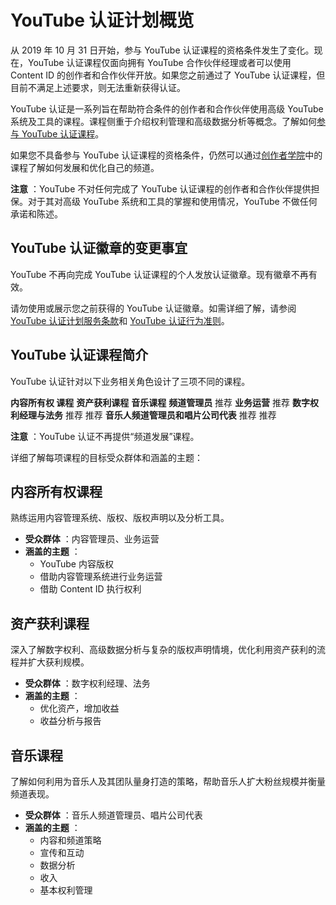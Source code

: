 
# YouTube 认证计划概览

从 2019 年 10 月 31 日开始，参与 YouTube 认证课程的资格条件发生了变化。现在，YouTube 认证课程仅面向拥有 YouTube 合作伙伴经理或者可以使用 Content ID 的创作者和合作伙伴开放。如果您之前通过了 YouTube 认证课程，但目前不满足上述要求，则无法重新获得认证。

YouTube 认证是一系列旨在帮助符合条件的创作者和合作伙伴使用高级 YouTube 系统及工具的课程。课程侧重于介绍权利管理和高级数据分析等概念。了解如何[参与 YouTube 认证课程](https://support.google.com/youtube/answer/7380223)。

如果您不具备参与 YouTube 认证课程的资格条件，仍然可以通过[创作者学院](https://creatoracademy.youtube.com/)中的课程了解如何发展和优化自己的频道。

**注意** ：YouTube 不对任何完成了 YouTube 认证课程的创作者和合作伙伴提供担保。对于其对高级 YouTube 系统和工具的掌握和使用情况，YouTube 不做任何承诺和陈述。

## YouTube 认证徽章的变更事宜

YouTube 不再向完成 YouTube 认证课程的个人发放认证徽章。现有徽章不再有效。

请勿使用或展示您之前获得的 YouTube 认证徽章。如需详细了解，请参阅 [YouTube 认证计划服务条款](https://www.youtube.com/certified/tos/)和 [YouTube 认证行为准则](https://creatoracademy.youtube.com/page/certified-coc?hl=zh-CN)。

## YouTube 认证课程简介

YouTube 认证针对以下业务相关角色设计了三项不同的课程。

<strong>内容所有权
课程</strong> **资产获利课程** **音乐课程**
**频道管理员** 推荐
**业务运营** 推荐
**数字权利经理与法务** 推荐 推荐
**音乐人频道管理员和唱片公司代表** 推荐 推荐

**注意** ：YouTube 认证不再提供“频道发展”课程。

详细了解每项课程的目标受众群体和涵盖的主题：

## 内容所有权课程

熟练运用内容管理系统、版权、版权声明以及分析工具。

* **受众群体** ：内容管理员、业务运营
* **涵盖的主题** ：
  * YouTube 内容版权
  * 借助内容管理系统进行业务运营
  * 借助 Content ID 执行权利

## 资产获利课程

深入了解数字权利、高级数据分析与复杂的版权声明情境，优化利用资产获利的流程并扩大获利规模。

* **受众群体** ：数字权利经理、法务
* **涵盖的主题** ：
  * 优化资产，增加收益
  * 收益分析与报告

## 音乐课程

了解如何利用为音乐人及其团队量身打造的策略，帮助音乐人扩大粉丝规模并衡量频道表现。

* **受众群体** ：音乐人频道管理员、唱片公司代表
* **涵盖的主题** ：
  * 内容和频道策略
  * 宣传和互动
  * 数据分析
  * 收入
  * 基本权利管理